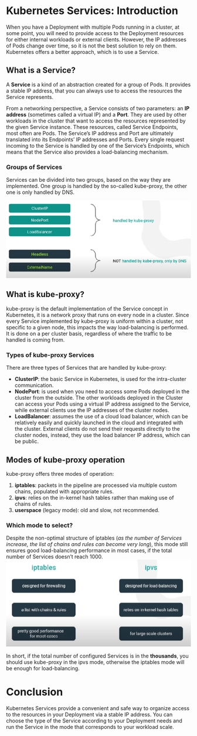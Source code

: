 # Kubernetes Services: Introduction
When you have a Deployment with multiple Pods running in a cluster, at some point, you will need to provide access to the Deployment resources for either internal workloads or external clients. However, the IP addresses of Pods change over time, so it is not the best solution to rely on them. Kubernetes offers a better approach, which is to use a Service.
## What is a Service?
A **Service** is a kind of an abstraction created for a group of Pods. It provides a stable IP address, that you can always use to access the resources the Service represents.

From a networking perspective, a Service consists of two parameters: an **IP address** (sometimes called a virtual IP) and a **Port**.  They are used by other workloads in the cluster that want to access the resources represented by the given Service instance. These resources, called Service Endpoints, most often are Pods. The Service’s IP address and Port are ultimately translated into its Endpoints’ IP addresses and Ports. Every single request incoming to the Service is handled by one of the Service’s Endpoints, which means that the Service also provides a load-balancing mechanism.
### Groups of Services
Services can be divided into two groups, based on the way they are implemented. One group is handled by the so-called kube-proxy, the other one is only handled by DNS.

![groups_of_services](images/groups_services.png)
## What is kube-proxy?
kube-proxy is the default implementation of the Service concept in Kubernetes, it is a network proxy that runs on every node in a cluster. Since every Service implemented by kube-proxy is uniform within a cluster, not specific to a given node, this impacts the way load-balancing is performed. It is done on a per cluster basis, regardless of where the traffic to be handled is coming from.
### Types of kube-proxy Services
There are three types of Services that are handled by kube-proxy:
- **ClusterIP**: the basic Service in Kubernetes, is used for the intra-cluster communication.
- **NodePort**: is used when you need to access some Pods deployed in the cluster from the outside. The other workloads deployed in the Cluster can access your Pods using a virtual IP address assigned to the Service, while external clients use the IP addresses of the cluster nodes.
- **LoadBalancer**: assumes the use of a cloud load balancer, which can be relatively easily and quickly launched in the cloud and integrated with the cluster. External clients do not send their requests directly to the cluster nodes, instead, they use the load balancer IP address, which can be public. 
## Modes of kube-proxy operation
kube-proxy offers three modes of operation:
1. **iptables**: packets in the pipeline are processed via multiple custom chains, populated with appropriate rules.
2. **ipvs**: relies on the in-kernel hash tables rather than making use of chains of rules.
3. **userspace** (legacy mode): old and slow, not recommended.
### Which mode to select?
Despite the non-optimal structure of iptables (*as the number of Services increase, the list of chains and rules can become very long*), this mode still ensures good load-balancing performance in most cases, if the total number of Services doesn’t reach 1000.
![kube_proxy_modes](images/modes_difference.png)

In short, if the total number of configured Services is in the **thousands**, you should use kube-proxy in the ipvs mode, otherwise the iptables mode will be enough for load-balancing.
# Conclusion
Kubernetes Services provide a convenient and safe way to organize access to the resources in your Deployment via a stable IP address. You can choose the type of the Service according to your Deployment needs and run the Service in the mode that corresponds to your workload scale.   
